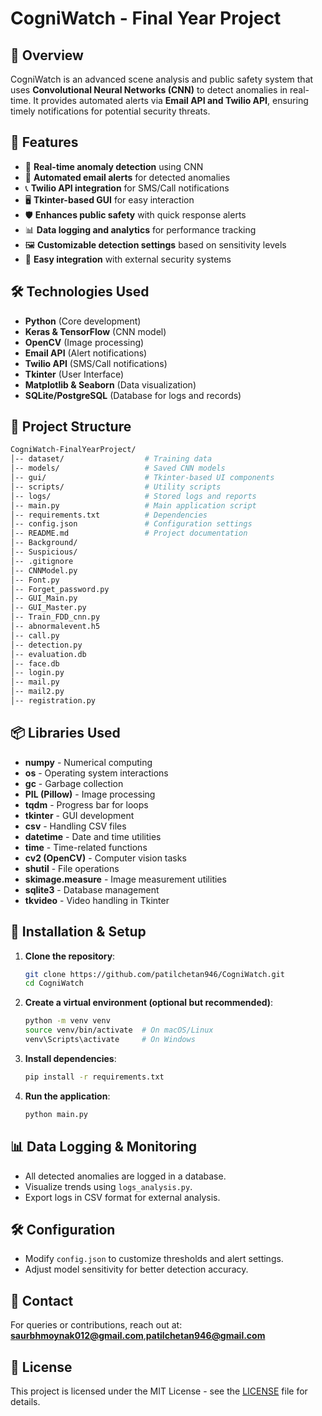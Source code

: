 # CogniWatch - Final Year Project

## 📌 Overview
CogniWatch is an advanced scene analysis and public safety system that uses **Convolutional Neural Networks (CNN)** to detect anomalies in real-time. It provides automated alerts via **Email API and Twilio API**, ensuring timely notifications for potential security threats.

## 🚀 Features
- 🎥 **Real-time anomaly detection** using CNN
- 📩 **Automated email alerts** for detected anomalies
- 📞 **Twilio API integration** for SMS/Call notifications
- 🖥️ **Tkinter-based GUI** for easy interaction
- 🛡️ **Enhances public safety** with quick response alerts
- 📊 **Data logging and analytics** for performance tracking
- 🖼️ **Customizable detection settings** based on sensitivity levels
- 🔧 **Easy integration** with external security systems

## 🛠️ Technologies Used
- **Python** (Core development)
- **Keras & TensorFlow** (CNN model)
- **OpenCV** (Image processing)
- **Email API** (Alert notifications)
- **Twilio API** (SMS/Call notifications)
- **Tkinter** (User Interface)
- **Matplotlib & Seaborn** (Data visualization)
- **SQLite/PostgreSQL** (Database for logs and records)

## 📂 Project Structure
```bash
CogniWatch-FinalYearProject/
│-- dataset/                  # Training data
│-- models/                   # Saved CNN models
│-- gui/                      # Tkinter-based UI components
│-- scripts/                  # Utility scripts
│-- logs/                     # Stored logs and reports
│-- main.py                   # Main application script
│-- requirements.txt          # Dependencies
│-- config.json               # Configuration settings
│-- README.md                 # Project documentation
│-- Background/
│-- Suspicious/
│-- .gitignore
│-- CNNModel.py
│-- Font.py
│-- Forget_password.py
│-- GUI_Main.py
│-- GUI_Master.py
│-- Train_FDD_cnn.py
│-- abnormalevent.h5
│-- call.py
│-- detection.py
│-- evaluation.db
│-- face.db
│-- login.py
│-- mail.py
│-- mail2.py
│-- registration.py
```

## 📦 Libraries Used
- **numpy** - Numerical computing
- **os** - Operating system interactions
- **gc** - Garbage collection
- **PIL (Pillow)** - Image processing
- **tqdm** - Progress bar for loops
- **tkinter** - GUI development
- **csv** - Handling CSV files
- **datetime** - Date and time utilities
- **time** - Time-related functions
- **cv2 (OpenCV)** - Computer vision tasks
- **shutil** - File operations
- **skimage.measure** - Image measurement utilities
- **sqlite3** - Database management
- **tkvideo** - Video handling in Tkinter

## 🔧 Installation & Setup
1. **Clone the repository**:
   ```bash
   git clone https://github.com/patilchetan946/CogniWatch.git
   cd CogniWatch
   ```

2. **Create a virtual environment (optional but recommended)**:
   ```bash
   python -m venv venv
   source venv/bin/activate  # On macOS/Linux
   venv\Scripts\activate     # On Windows
   ```

3. **Install dependencies**:
   ```bash
   pip install -r requirements.txt
   ```

4. **Run the application**:
   ```bash
   python main.py
   ```

## 📊 Data Logging & Monitoring
- All detected anomalies are logged in a database.
- Visualize trends using `logs_analysis.py`.
- Export logs in CSV format for external analysis.

## 🛠️ Configuration
- Modify `config.json` to customize thresholds and alert settings.
- Adjust model sensitivity for better detection accuracy.

## 📧 Contact
For queries or contributions, reach out at: **saurbhmoynak012@gmail.com**,**patilchetan946@gmail.com**

## 📜 License
This project is licensed under the MIT License - see the [LICENSE](LICENSE) file for details.
